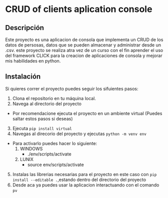 # CRUD of clients aplication console

## Descripción

Este proyecto es una aplicacion de consola que implementa un CRUD de los datos de persosas, datos que se pueden almacenar
y administrar desde un .csv. este proyecto se realiza atra vez de un curso con el fin aprender el uso del framework CLICK
para la creacion de aplicaciones de consola y mejorar mis habilidades en python.

## Instalación
Si quieres correr el proyecto puedes seguir los sifuientes pasos:

1. Clona el repositorio en tu máquina local.
2. Navega al directorio del proyecto

 - Por recomendacione ejecuta el proyecto en un ambiente virtual (Puedes saltar estos pasos si deseas)

3. Ejecuta `pip install virtual`
4. Navegas al direcorio del proyecto y ejecutas `python -m venv env`
 - Para activarlo puedes hacer lo siguiente:
	1. WINDOWS
		- ./env/scripts/activate
	2. LUNIX
		- source env/scripts/activate

5. Instalas las librerias necesarias para el proyecto en este caso con `pip install --editable .`,estando dentro del directorio del proyecto
6. Desde aca ya puedes usar la aplicacion interactuando con el comando `pv`
